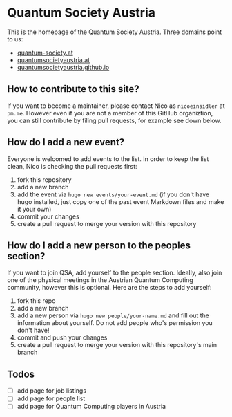# Quantum Society Austria

This is the homepage of the Quantum Society Austria. Three domains point to us:

- [quantum-society.at](https://quantum-society.at/)
- [quantumsocietyaustria.at](https://quantumsocietyaustria.at/)
- [quantumsocietyaustria.github.io](https://quantumsocietyaustria.github.io/)

## How to contribute to this site?

If you want to become a maintainer, please contact Nico as `nicoeinsidler` at `pm.me`. However even if you are not a member of this GitHub organiztion, you can still contribute by filing pull requests, for example see down below.

## How do I add a new event?

Everyone is welcomed to add events to the list. In order to keep the list clean, Nico is checking the pull requests first:

1. fork this repository
2. add a new branch
3. add the event via `hugo new events/your-event.md` (if you don't have hugo installed, just copy one of the past event Markdown files and make it your own)
4. commit your changes
5. create a pull request to merge your version with this repository

## How do I add a new person to the peoples section?

If you want to join QSA, add yourself to the people section. Ideally, also join one of the physical meetings in the Austrian Quantum Computing community, however this is optional. Here are the steps to add yourself:

1. fork this repo
2. add a new branch
3. add a new person via `hugo new people/your-name.md` and fill out the information about yourself. Do not add people who's permission you don't have!
4. commit and push your changes
5. create a pull request to merge your version with this repository's main branch

## Todos

- [ ] add page for job listings
- [ ] add page for people list
- [ ] add page for Quantum Computing players in Austria

